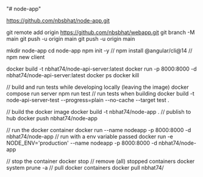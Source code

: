 "# node-app" 


https://github.com/nbsbhat/node-app.git

git remote add origin https://github.com/nbsbhat/webapp.git
git branch -M main
git push -u origin main
git push -u origin main



mkdir node-app
cd node-app
npm init -y
// npm install @angular/cli@14
// npm new client


docker build -t nbhat74/node-api-server:latest
docker run -p 8000:8000 -d nbhat74/node-api-server:latest
docker ps
docker kill <process-name>

// build and run tests while developing locally (leaving the image)
docker compose run server npm run test
// run tests when building
docker build -t node-api-server-test --progress=plain --no-cache --target test .


// build the docker image
docker build -t nbhat74/node-app .
// publish to hub
docker push nbhat74/node-app

// run the docker container
docker run --name nodeapp -p 8000:8000 -d nbhat74/node-app
// run with a env variable passed
docker run -e NODE_ENV='production' --name nodeapp -p 8000:8000 -d nbhat74/node-app

// stop the container
docker stop <id>
// remove (all) stopped containers
docker system prune -a
// pull docker containers
docker pull nbhat74/<app>
